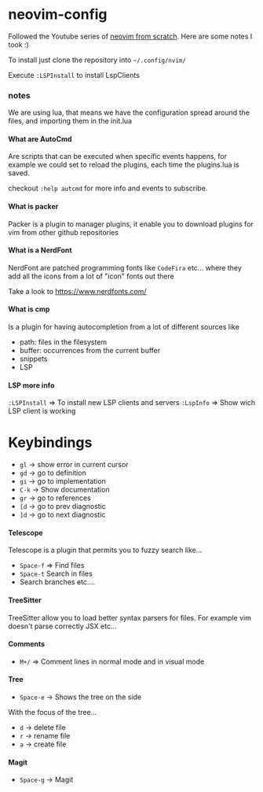 # neovim-config

Followed the Youtube series of [neovim from scratch](https://www.youtube.com/playlist?list=PLhoH5vyxr6Qq41NFL4GvhFp-WLd5xzIz). Here are some notes I took :)

To install just clone the repository into `~/.config/nvim/`

Execute `:LSPInstall` to install LspClients

### notes

We are using lua, that means we have the configuration spread around the files, and importing them
in the init.lua


#### What are AutoCmd

Are scripts that can be executed when specific events happens, for example we could 
set to reload the plugins, each time the plugins.lua is saved.

checkout `:help autcmd` for more info and events to subscribe.

#### What is packer

Packer is a plugin to manager plugins, it enable you to download plugins for vim from other github repositories

#### What is a NerdFont

NerdFont are patched programming fonts like `CodeFira` etc... where they add all the icons from a lot of "icon" fonts out there

Take a look to https://www.nerdfonts.com/

#### What is cmp

Is a plugin for having autocompletion from a lot of different sources like
- path: files in the filesystem
- buffer: occurrences from the current buffer
- snippets
- LSP 

#### LSP more info

`:LSPInstall` => To install new LSP clients and servers
`:LspInfo` => Show wich LSP client is working

Keybindings
===========

- `gl` -> show error in current cursor
- `gd` -> go to definition
- `gi` -> go to implementation
- `C-k` -> Show documentation
- `gr` -> go to references
- `[d` -> go to prev diagnostic
- `]d` -> go to next diagnostic

#### Telescope

Telescope is a plugin that permits you to fuzzy search like...

- `Space-f` => Find files
- `Space-t` Search in files
- Search branches etc....


#### TreeSitter

TreeSitter allow you to load better syntax parsers for files. For example vim doesn't parse correctly JSX etc...


#### Comments

- `M+/` => Comment lines in normal mode and in visual mode

#### Tree

- `Space-e` -> Shows the tree on the side

With the focus of the tree...

- `d` -> delete file
- `r` -> rename file
- `a` -> create file

#### Magit

- `Space-g` -> Magit
